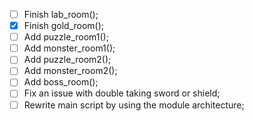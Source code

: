 - [ ] Finish lab_room();
- [X] Finish gold_room();
- [ ] Add puzzle_room1();
- [ ] Add monster_room1();
- [ ] Add puzzle_room2();
- [ ] Add monster_room2();
- [ ] Add boss_room();
- [ ] Fix an issue with double taking sword or shield;
- [ ] Rewrite main script by using the module architecture;
